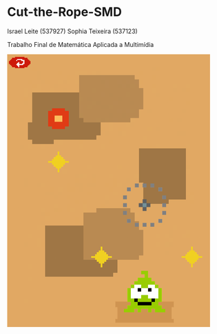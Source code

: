# Cut-the-Rope-SMD
Israel Leite (537927) Sophia Teixeira (537123)

Trabalho Final de Matemática Aplicada a Multimídia

![alt text](https://github.com/isradesu/Cut-the-Rope-SMD/blob/main/printreadme.png)
